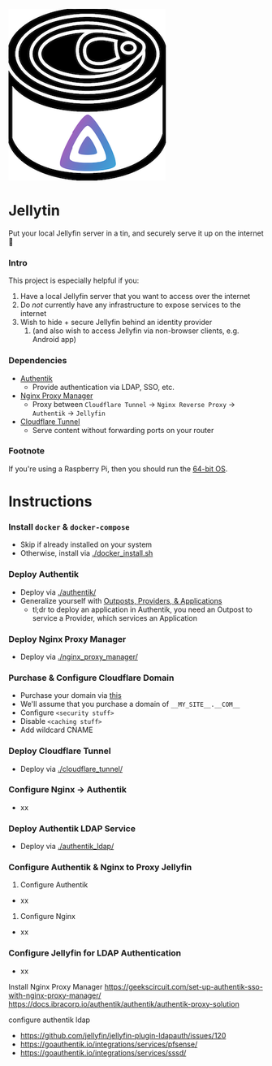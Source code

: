 <img src="./jellytin.png"></img>

# Jellytin

Put your local Jellyfin server in a tin, and securely serve it up on the internet 🚀


### Intro
This project is especially helpful if you:
1) Have a local Jellyfin server that you want to access over the internet
1) Do *not* currently have any infrastructure to expose services to the internet
1) Wish to hide + secure Jellyfin behind an identity provider
   1) (and also wish to access Jellyfin via non-browser clients, e.g. Android app)


### Dependencies
* [Authentik](https://goauthentik.io/)
  * Provide authentication via LDAP, SSO, etc.
* [Nginx Proxy Manager](https://nginxproxymanager.com/)
  * Proxy between `Cloudflare Tunnel` -> `Nginx Reverse Proxy` -> `Authentik` -> `Jellyfin`
* [Cloudflare Tunnel](https://www.cloudflare.com/products/tunnel/)
  * Serve content without forwarding ports on your router


### Footnote
If you're using a Raspberry Pi, then you should run the [64-bit OS](https://www.raspberrypi.com/news/raspberry-pi-os-64-bit/).


# Instructions


### Install `docker` & `docker-compose`
* Skip if already installed on your system
* Otherwise, install via [./docker_install.sh](./docker_install.sh)


### Deploy Authentik
* Deploy via [./authentik/](./authentik/)
* Generalize yourself with [Outposts, Providers, & Applications](https://goauthentik.io/docs/terminology)
  * tl;dr to deploy an application in Authentik, you need an Outpost to service a Provider, which services an Application


### Deploy Nginx Proxy Manager
* Deploy via [./nginx_proxy_manager/](./nginx_proxy_manager/)


### Purchase & Configure Cloudflare Domain
* Purchase your domain via [this](https://developers.cloudflare.com/registrar/get-started/register-domain)
* We'll assume that you purchase a domain of `__MY_SITE__.__COM__`
* Configure `<security stuff>`
* Disable `<caching stuff>`
* Add wildcard CNAME


### Deploy Cloudflare Tunnel
* Deploy via [./cloudflare_tunnel/](./cloudflare_tunnel/)


### Configure Nginx -> Authentik
* xx


### Deploy Authentik LDAP Service
* Deploy via [./authentik_ldap/](./authentik_ldap/)


### Configure Authentik & Nginx to Proxy Jellyfin
1) Configure Authentik
  * xx
1) Configure Nginx
  * xx


### Configure Jellyfin for LDAP Authentication
* xx




Install Nginx Proxy Manager
https://geekscircuit.com/set-up-authentik-sso-with-nginx-proxy-manager/
https://docs.ibracorp.io/authentik/authentik/authentik-proxy-solution


configure authentik ldap
  - https://github.com/jellyfin/jellyfin-plugin-ldapauth/issues/120
  - https://goauthentik.io/integrations/services/pfsense/
  - https://goauthentik.io/integrations/services/sssd/
